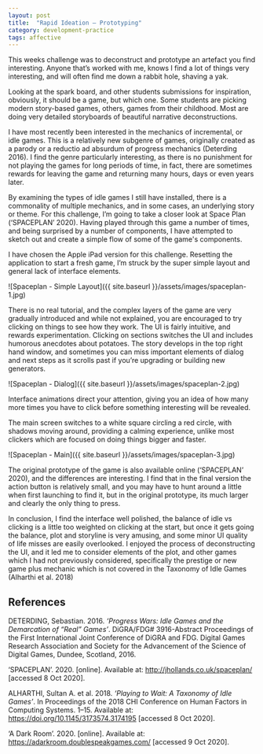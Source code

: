 ```yaml
---
layout: post
title:  "Rapid Ideation — Prototyping"
category: development-practice
tags: affective
---
```


This weeks challenge was to deconstruct and prototype an artefact you find interesting. Anyone that’s worked with me, knows I find a lot of things very interesting, and will often find me down a rabbit hole, shaving a yak.

Looking at the spark board, and other students submissions for inspiration, obviously, it should be a game, but which one. Some students are picking modern story-based games, others, games from their childhood. Most are doing very detailed storyboards of beautiful narrative deconstructions.

I have most recently been interested in the mechanics of incremental, or idle games. This is a relatively new subgenre of games, originally created as a parody or a reductio ad absurdum of progress mechanics (Deterding 2016). I find the genre particularly interesting, as there is no punishment for not playing the games for long periods of time, in fact, there are sometimes rewards for leaving the game and returning many hours, days or even years later.

By examining the types of idle games I still have installed, there is a commonality of multiple mechanics, and in some cases, an underlying story or theme. For this challenge, I’m going to take a closer look at Space Plan (‘SPACEPLAN’ 2020). Having played through this game a number of times, and being surprised by a number of components, I have attempted to sketch out and create a simple flow of some of the game's components.

I have chosen the Apple iPad version for this challenge. Resetting the application to start a fresh game, I’m struck by the super simple layout and general lack of interface elements.

![Spaceplan - Simple Layout]({{ site.baseurl }}/assets/images/spaceplan-1.jpg)

There is no real tutorial, and the complex layers of the game are very gradually introduced and while not explained, you are encouraged to try clicking on things to see how they work. The UI is fairly intuitive, and rewards experimentation. Clicking on sections switches the UI and includes humorous anecdotes about potatoes. The story develops in the top right hand window, and sometimes you can miss important elements of dialog and next steps as it scrolls past if you’re upgrading or building new generators.

![Spaceplan - Dialog]({{ site.baseurl }}/assets/images/spaceplan-2.jpg)

Interface animations direct your attention, giving you an idea of how many more times you have to click before something interesting will be revealed.

The main screen switches to a white square circling a red circle, with shadows moving around, providing a calming experience, unlike most clickers which are focused on doing things bigger and faster.

![Spaceplan - Main]({{ site.baseurl }}/assets/images/spaceplan-3.jpg)

The original prototype of the game is also available online (‘SPACEPLAN’ 2020), and the differences are interesting. I find that in the final version the action button is relatively small, and you may have to hunt around a little when first launching to find it, but in the original prototype, its much larger and clearly the only thing to press.

In conclusion, I find the interface well polished, the balance of idle vs clicking is a little too weighted on clicking at the start, but once it gets going the balance, plot and storyline is very amusing, and some minor UI quality of life misses are easily overlooked. I enjoyed the process of deconstructing the UI, and it led me to consider elements of the plot, and other games which I had not previously considered, specifically the prestige or new game plus mechanic which is not covered in the Taxonomy of Idle Games (Alharthi et al. 2018)

## References

DETERDING, Sebastian. 2016. _‘Progress Wars: Idle Games and the Demarcation of “Real” Games’_. DiGRA/FDG# 3916-Abstract Proceedings of the First International Joint Conference of DiGRA and FDG. Digital Games Research Association and Society for the Advancement of the Science of Digital Games, Dundee, Scotland, 2016.

‘SPACEPLAN’. 2020. [online]. Available at: http://jhollands.co.uk/spaceplan/ [accessed 8 Oct 2020].

ALHARTHI, Sultan A. et al. 2018. _‘Playing to Wait: A Taxonomy of Idle Games’_. In Proceedings of the 2018 CHI Conference on Human Factors in Computing Systems. 1–15. Available at: https://doi.org/10.1145/3173574.3174195 [accessed 8 Oct 2020].

‘A Dark Room’. 2020. [online]. Available at: https://adarkroom.doublespeakgames.com/ [accessed 9 Oct 2020].